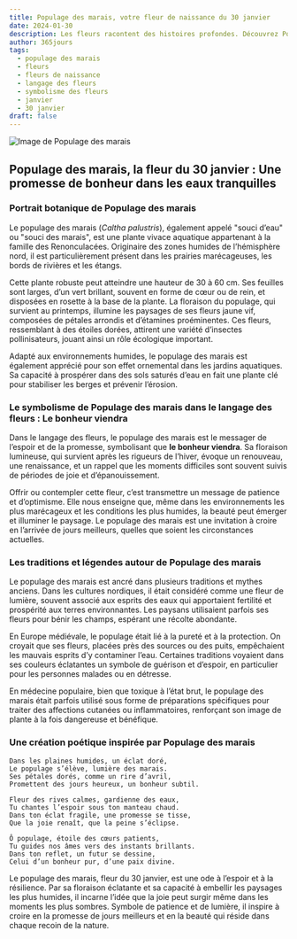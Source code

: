 ```yaml
---
title: Populage des marais, votre fleur de naissance du 30 janvier
date: 2024-01-30
description: Les fleurs racontent des histoires profondes. Découvrez Populage des marais, votre fleur de naissance du 30 janvier, ses symboles et récits fascinants. Plongez dans sa signification et son langage unique dans l'art floral.
author: 365jours
tags:
  - populage des marais
  - fleurs
  - fleurs de naissance
  - langage des fleurs
  - symbolisme des fleurs
  - janvier
  - 30 janvier
draft: false
---
```



![Image de Populage des marais](https://cdn.pixabay.com/photo/2018/04/17/15/09/caltha-palustris-3327710_640.jpg#center)


## Populage des marais, la fleur du 30 janvier : Une promesse de bonheur dans les eaux tranquilles

### Portrait botanique de Populage des marais

Le populage des marais (_Caltha palustris_), également appelé "souci d’eau" ou "souci des marais", est une plante vivace aquatique appartenant à la famille des Renonculacées. Originaire des zones humides de l’hémisphère nord, il est particulièrement présent dans les prairies marécageuses, les bords de rivières et les étangs.

Cette plante robuste peut atteindre une hauteur de 30 à 60 cm. Ses feuilles sont larges, d’un vert brillant, souvent en forme de cœur ou de rein, et disposées en rosette à la base de la plante. La floraison du populage, qui survient au printemps, illumine les paysages de ses fleurs jaune vif, composées de pétales arrondis et d’étamines proéminentes. Ces fleurs, ressemblant à des étoiles dorées, attirent une variété d’insectes pollinisateurs, jouant ainsi un rôle écologique important.

Adapté aux environnements humides, le populage des marais est également apprécié pour son effet ornemental dans les jardins aquatiques. Sa capacité à prospérer dans des sols saturés d’eau en fait une plante clé pour stabiliser les berges et prévenir l’érosion.

### Le symbolisme de Populage des marais dans le langage des fleurs : Le bonheur viendra

Dans le langage des fleurs, le populage des marais est le messager de l’espoir et de la promesse, symbolisant que **le bonheur viendra**. Sa floraison lumineuse, qui survient après les rigueurs de l’hiver, évoque un renouveau, une renaissance, et un rappel que les moments difficiles sont souvent suivis de périodes de joie et d’épanouissement.

Offrir ou contempler cette fleur, c’est transmettre un message de patience et d’optimisme. Elle nous enseigne que, même dans les environnements les plus marécageux et les conditions les plus humides, la beauté peut émerger et illuminer le paysage. Le populage des marais est une invitation à croire en l’arrivée de jours meilleurs, quelles que soient les circonstances actuelles.

### Les traditions et légendes autour de Populage des marais

Le populage des marais est ancré dans plusieurs traditions et mythes anciens. Dans les cultures nordiques, il était considéré comme une fleur de lumière, souvent associé aux esprits des eaux qui apportaient fertilité et prospérité aux terres environnantes. Les paysans utilisaient parfois ses fleurs pour bénir les champs, espérant une récolte abondante.

En Europe médiévale, le populage était lié à la pureté et à la protection. On croyait que ses fleurs, placées près des sources ou des puits, empêchaient les mauvais esprits d’y contaminer l’eau. Certaines traditions voyaient dans ses couleurs éclatantes un symbole de guérison et d’espoir, en particulier pour les personnes malades ou en détresse.

En médecine populaire, bien que toxique à l’état brut, le populage des marais était parfois utilisé sous forme de préparations spécifiques pour traiter des affections cutanées ou inflammatoires, renforçant son image de plante à la fois dangereuse et bénéfique.

### Une création poétique inspirée par Populage des marais

```
Dans les plaines humides, un éclat doré,  
Le populage s’élève, lumière des marais.  
Ses pétales dorés, comme un rire d’avril,  
Promettent des jours heureux, un bonheur subtil.  

Fleur des rives calmes, gardienne des eaux,  
Tu chantes l’espoir sous ton manteau chaud.  
Dans ton éclat fragile, une promesse se tisse,  
Que la joie renaît, que la peine s’éclipse.  

Ô populage, étoile des cœurs patients,  
Tu guides nos âmes vers des instants brillants.  
Dans ton reflet, un futur se dessine,  
Celui d’un bonheur pur, d’une paix divine.  
```

Le populage des marais, fleur du 30 janvier, est une ode à l’espoir et à la résilience. Par sa floraison éclatante et sa capacité à embellir les paysages les plus humides, il incarne l’idée que la joie peut surgir même dans les moments les plus sombres. Symbole de patience et de lumière, il inspire à croire en la promesse de jours meilleurs et en la beauté qui réside dans chaque recoin de la nature.